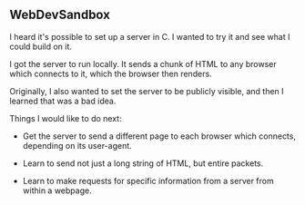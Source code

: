 ## WebDevSandbox
I heard it's possible to set up a server in C. I wanted to try it and see what I could build on it.

I got the server to run locally. It sends a chunk of HTML to any browser which connects to it, which the browser then renders.

Originally, I also wanted to set the server to be publicly visible, and then I learned that was a bad idea.

Things I would like to do next:
* Get the server to send a different page to each browser which connects, depending on its user-agent.

* Learn to send not just a long string of HTML, but entire packets.

* Learn to make requests for specific information from a server from within a webpage.
